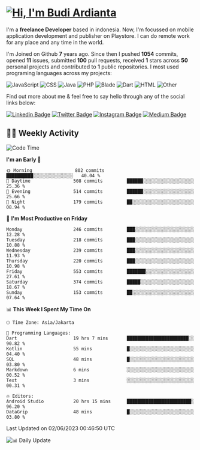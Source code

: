 # [![Hi, I'm Budi Ardianta](https://readme-typing-svg.herokuapp.com?size=24&vCenter=true&lines=%F0%9F%91%8B+Hi%2C+I'm+Budi+Ardianta+;%F0%9F%92%BB+Android+And+Web+Developer+)](https://git.io/typing-svg)

I'm a **freelance Developer** based in indonesia. Now, I'm focussed on mobile application development and publisher on Playstore. I can do remote work for any place and any time in the world.

I'm Joined on Github **7** years ago. Since then I pushed **1054** commits, opened **11** issues, submitted **100** pull requests, received **1** stars across **50** personal projects and contributed to **1** public repositories.
I most used programing languages across my projects:

![JavaScript](https://img.shields.io/badge/-JavaScript-%23f1e05a?style=flat&logo=JavaScript&logoColor=white)
![CSS](https://img.shields.io/badge/-CSS-%23563d7c?style=flat&logo=CSS&logoColor=white)
![Java](https://img.shields.io/badge/-Java-%23b07219?style=flat&logo=Java&logoColor=white)
![PHP](https://img.shields.io/badge/-PHP-%234F5D95?style=flat&logo=PHP&logoColor=white)
![Blade](https://img.shields.io/badge/-Blade-%23f7523f?style=flat&logo=Blade&logoColor=white)
![Dart](https://img.shields.io/badge/-Dart-%2300B4AB?style=flat&logo=Dart&logoColor=white)
![HTML](https://img.shields.io/badge/-HTML-%23e34c26?style=flat&logo=HTML&logoColor=white)
![Other](https://img.shields.io/badge/-Other-%23ededed?style=flat&logo=Other&logoColor=white)

Find out more about me & feel free to say hello through any of the social links below:

[![Linkedin Badge](https://img.shields.io/badge/-budiardianata-blue?style=flat&logo=Linkedin&logoColor=white&link=https://www.linkedin.com/in/budiardianata/)](https://www.linkedin.com/in/budiardianata/)
[![Twitter Badge](https://img.shields.io/badge/-budiardianata-%231DA1F2.svg?style=flat&logo=twitter&logoColor=white&link=https://www.twitter.com/budiardianata)](https://www.linkedin.com/in/budiardianata/)
[![Instagram Badge](https://img.shields.io/badge/-budiardianata-purple?style=flat&logo=instagram&logoColor=white&link=https://instagram.com/budiardianata/)](https://instagram.com/budiardianata)
[![Medium Badge](https://img.shields.io/badge/-@budiardianata-%2312100E.svg?style=flat&logo=Medium&logoColor=white&link=https://medium.com/@budiardianata/)](https://medium.com/@budiardianata)

## 👨‍💻 Weekly Activity
<!--START_SECTION:waka-->
![Code Time](http://img.shields.io/badge/Code%20Time-1%2C759%20hrs%2025%20mins-blue)

**I'm an Early 🐤** 

```text
🌞 Morning                802 commits         ██████████░░░░░░░░░░░░░░░   40.04 % 
🌆 Daytime                508 commits         ██████░░░░░░░░░░░░░░░░░░░   25.36 % 
🌃 Evening                514 commits         ██████░░░░░░░░░░░░░░░░░░░   25.66 % 
🌙 Night                  179 commits         ██░░░░░░░░░░░░░░░░░░░░░░░   08.94 % 
```
📅 **I'm Most Productive on Friday** 

```text
Monday                   246 commits         ███░░░░░░░░░░░░░░░░░░░░░░   12.28 % 
Tuesday                  218 commits         ███░░░░░░░░░░░░░░░░░░░░░░   10.88 % 
Wednesday                239 commits         ███░░░░░░░░░░░░░░░░░░░░░░   11.93 % 
Thursday                 220 commits         ███░░░░░░░░░░░░░░░░░░░░░░   10.98 % 
Friday                   553 commits         ███████░░░░░░░░░░░░░░░░░░   27.61 % 
Saturday                 374 commits         █████░░░░░░░░░░░░░░░░░░░░   18.67 % 
Sunday                   153 commits         ██░░░░░░░░░░░░░░░░░░░░░░░   07.64 % 
```


📊 **This Week I Spent My Time On** 

```text
🕑︎ Time Zone: Asia/Jakarta

💬 Programming Languages: 
Dart                     19 hrs 7 mins       ███████████████████████░░   90.82 % 
Kotlin                   55 mins             █░░░░░░░░░░░░░░░░░░░░░░░░   04.40 % 
SQL                      48 mins             █░░░░░░░░░░░░░░░░░░░░░░░░   03.80 % 
Markdown                 6 mins              ░░░░░░░░░░░░░░░░░░░░░░░░░   00.52 % 
Text                     3 mins              ░░░░░░░░░░░░░░░░░░░░░░░░░   00.31 % 

🔥 Editors: 
Android Studio           20 hrs 15 mins      ████████████████████████░   96.20 % 
DataGrip                 48 mins             █░░░░░░░░░░░░░░░░░░░░░░░░   03.80 % 
```


 Last Updated on 02/06/2023 00:46:50 UTC
<!--END_SECTION:waka-->

![📊 Daily Update](https://github.com/budiardianata/budiardianata/actions/workflows/update-activity.yml/badge.svg)
